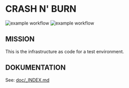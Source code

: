 CRASH N' BURN
=============

![example workflow](https://github.com/quakers-social/crash-and-burn/actions/workflows/setup_vm.yaml/badge.svg)
![example workflow](https://github.com/quakers-social/crash-and-burn/actions/workflows/setup_kubernetes.yaml/badge.svg)

MISSION
-------

This is the infrastructure as code for a test environment.


DOKUMENTATION
-------------

See: [doc/_INDEX.md](doc/_INDEX.md)
